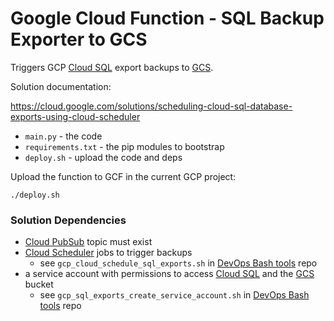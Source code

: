 Google Cloud Function - SQL Backup Exporter to GCS
=====================

Triggers GCP [Cloud SQL](https://cloud.google.com/sql) export backups to [GCS](https://cloud.google.com/storage).

Solution documentation:

https://cloud.google.com/solutions/scheduling-cloud-sql-database-exports-using-cloud-scheduler

- `main.py` - the code
- `requirements.txt` - the pip modules to bootstrap
- `deploy.sh` - upload the code and deps

Upload the function to GCF in the current GCP project:

```
./deploy.sh
```

### Solution Dependencies

- [Cloud PubSub](https://cloud.google.com/pubsub) topic must exist
- [Cloud Scheduler](https://cloud.google.com/scheduler) jobs to trigger backups
  - see `gcp_cloud_schedule_sql_exports.sh` in [DevOps Bash tools](https://github.com/HariSekhon/DevOps-Bash-tools/) repo
- a service account with permissions to access [Cloud SQL](https://cloud.google.com/sql) and the [GCS](https://cloud.google.com/storage) bucket
  - see `gcp_sql_exports_create_service_account.sh` in [DevOps Bash tools](https://github.com/HariSekhon/DevOps-Bash-tools/) repo
